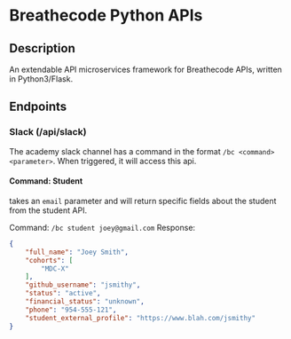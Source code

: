 # Breathecode Python APIs

## Description

An extendable API microservices framework for Breathecode APIs, written in Python3/Flask.

## Endpoints

### Slack (/api/slack)

The academy slack channel has a command in the format `/bc <command> <parameter>`. When triggered, it will access this api.

#### Command: Student
takes an `email` parameter and will return specific fields about the student from the student API. 

Command: `/bc student joey@gmail.com`
Response:
```json
{
    "full_name": "Joey Smith",
    "cohorts": [
        "MDC-X"
    ],
    "github_username": "jsmithy",
    "status": "active",
    "financial_status": "unknown",
    "phone": "954-555-121",
    "student_external_profile": "https://www.blah.com/jsmithy"
}
```
